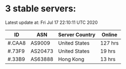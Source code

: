 # 3 stable servers:

Latest update at: Fri Jul 17 22:10:11 UTC 2020

| ID | ASN | Server Country | Online |
| -- | --- | -------------- | ------ |
| #.CAA8 | AS9009 | United States | 127 hrs |
| #.73F9 | AS20473 | United States | 19 hrs |
| #.33B9 | AS63888 | Hong Kong | 13 hrs |

